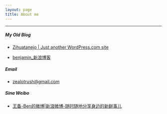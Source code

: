 ```yaml
---
layout: page
title: About me 
---
```


---

##### My Old Blog

- [Zihuatanejo | Just another WordPress.com site](http://beibeiwang.wordpress.com/)

- [benjamin\_新浪博客](http://blog.sina.com.cn/zealotrush)

##### Email

- [zealotrush@gmail.com](mailto:zealotrush@gmail.com)

##### Sina Weibo

- [王备-Ben的微博|新浪微博-随时随地分享身边的新鲜事儿](http://weibo.com/u/1684658154/)
